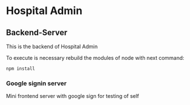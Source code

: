 # Hospital Admin

## Backend-Server 

This is the backend of Hospital Admin

To execute is necessary rebuild the modules of node with next command:

```
npm install
```

### Google signin server

Mini frontend server with google sign for testing of self
